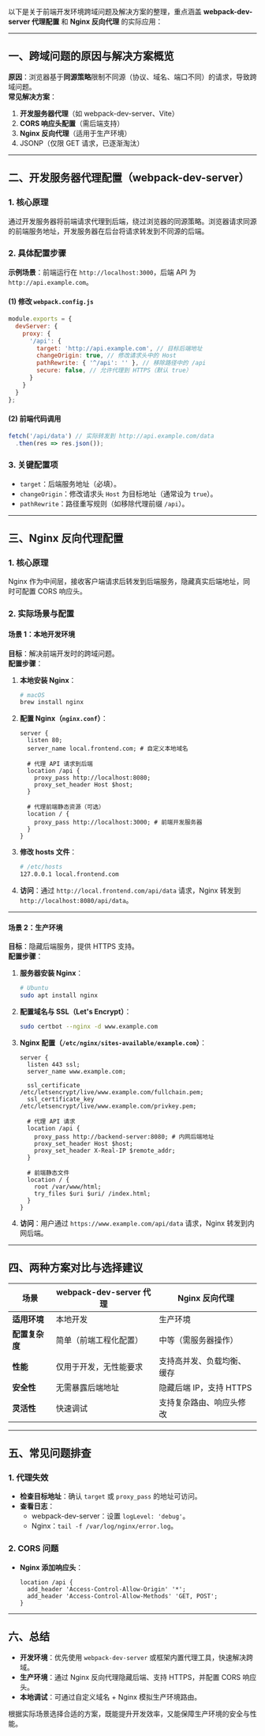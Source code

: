 以下是关于前端开发环境跨域问题及解决方案的整理，重点涵盖 **webpack-dev-server 代理配置** 和 **Nginx 反向代理** 的实际应用：

---

## 一、跨域问题的原因与解决方案概览
**原因**：浏览器基于**同源策略**限制不同源（协议、域名、端口不同）的请求，导致跨域问题。  
**常见解决方案**：
1. **开发服务器代理**（如 webpack-dev-server、Vite）
2. **CORS 响应头配置**（需后端支持）
3. **Nginx 反向代理**（适用于生产环境）
4. JSONP（仅限 GET 请求，已逐渐淘汰）

---

## 二、开发服务器代理配置（webpack-dev-server）

### 1. **核心原理**
通过开发服务器将前端请求代理到后端，绕过浏览器的同源策略。浏览器请求同源的前端服务地址，开发服务器在后台将请求转发到不同源的后端。

### 2. **具体配置步骤**
**示例场景**：前端运行在 `http://localhost:3000`，后端 API 为 `http://api.example.com`。

#### (1) 修改 `webpack.config.js`
```javascript
module.exports = {
  devServer: {
    proxy: {
      '/api': {
        target: 'http://api.example.com', // 目标后端地址
        changeOrigin: true, // 修改请求头中的 Host
        pathRewrite: { '^/api': '' }, // 移除路径中的 /api
        secure: false, // 允许代理到 HTTPS（默认 true）
      }
    }
  }
};
```

#### (2) 前端代码调用
```javascript
fetch('/api/data') // 实际转发到 http://api.example.com/data
  .then(res => res.json());
```

### 3. **关键配置项**
- `target`：后端服务地址（必填）。
- `changeOrigin`：修改请求头 `Host` 为目标地址（通常设为 `true`）。
- `pathRewrite`：路径重写规则（如移除代理前缀 `/api`）。

---

## 三、Nginx 反向代理配置

### 1. **核心原理**
Nginx 作为中间层，接收客户端请求后转发到后端服务，隐藏真实后端地址，同时可配置 CORS 响应头。

### 2. **实际场景与配置**

#### **场景 1：本地开发环境**
**目标**：解决前端开发时的跨域问题。  
**配置步骤**：
1. **本地安装 Nginx**：
   ```bash
   # macOS
   brew install nginx
   ```
2. **配置 Nginx（`nginx.conf`）**：
   ```nginx
   server {
     listen 80;
     server_name local.frontend.com; # 自定义本地域名

     # 代理 API 请求到后端
     location /api {
       proxy_pass http://localhost:8080;
       proxy_set_header Host $host;
     }

     # 代理前端静态资源（可选）
     location / {
       proxy_pass http://localhost:3000; # 前端开发服务器
     }
   }
   ```
3. **修改 hosts 文件**：
   ```bash
   # /etc/hosts
   127.0.0.1 local.frontend.com
   ```
4. **访问**：通过 `http://local.frontend.com/api/data` 请求，Nginx 转发到 `http://localhost:8080/api/data`。

---

#### **场景 2：生产环境**
**目标**：隐藏后端服务，提供 HTTPS 支持。  
**配置步骤**：
1. **服务器安装 Nginx**：
   ```bash
   # Ubuntu
   sudo apt install nginx
   ```
2. **配置域名与 SSL（Let's Encrypt）**：
   ```bash
   sudo certbot --nginx -d www.example.com
   ```
3. **Nginx 配置（`/etc/nginx/sites-available/example.com`）**：
   ```nginx
   server {
     listen 443 ssl;
     server_name www.example.com;

     ssl_certificate /etc/letsencrypt/live/www.example.com/fullchain.pem;
     ssl_certificate_key /etc/letsencrypt/live/www.example.com/privkey.pem;

     # 代理 API 请求
     location /api {
       proxy_pass http://backend-server:8080; # 内网后端地址
       proxy_set_header Host $host;
       proxy_set_header X-Real-IP $remote_addr;
     }

     # 前端静态文件
     location / {
       root /var/www/html;
       try_files $uri $uri/ /index.html;
     }
   }
   ```
4. **访问**：用户通过 `https://www.example.com/api/data` 请求，Nginx 转发到内网后端。

---

## 四、两种方案对比与选择建议

| **场景**         | **webpack-dev-server 代理**       | **Nginx 反向代理**              |
|------------------|----------------------------------|----------------------------------|
| **适用环境**     | 本地开发                        | 生产环境                        |
| **配置复杂度**   | 简单（前端工程化配置）          | 中等（需服务器操作）            |
| **性能**         | 仅用于开发，无性能要求          | 支持高并发、负载均衡、缓存      |
| **安全性**       | 无需暴露后端地址                | 隐藏后端 IP，支持 HTTPS         |
| **灵活性**       | 快速调试                        | 支持复杂路由、响应头修改        |

---

## 五、常见问题排查
### 1. **代理失效**
- **检查目标地址**：确认 `target` 或 `proxy_pass` 的地址可访问。
- **查看日志**：  
  - webpack-dev-server：设置 `logLevel: 'debug'`。
  - Nginx：`tail -f /var/log/nginx/error.log`。

### 2. **CORS 问题**
- **Nginx 添加响应头**：
  ```nginx
  location /api {
    add_header 'Access-Control-Allow-Origin' '*';
    add_header 'Access-Control-Allow-Methods' 'GET, POST';
  }
  ```

---

## 六、总结
- **开发环境**：优先使用 `webpack-dev-server` 或框架内置代理工具，快速解决跨域。
- **生产环境**：通过 Nginx 反向代理隐藏后端、支持 HTTPS，并配置 CORS 响应头。
- **本地调试**：可通过自定义域名 + Nginx 模拟生产环境路由。

根据实际场景选择合适的方案，既能提升开发效率，又能保障生产环境的安全与性能。